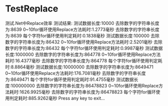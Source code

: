# TestReplace
测试.Net中Replace效率
测试结果:
测试数据长度:10000
去除数字的字符串长度为:8639
0~10for循环使用Replace方法耗时:1.2773毫秒
去除数字的字符串长度为:8639
每个字符for循环使用判定耗时:0.1838毫秒
测试数据长度:100000
去除数字的字符串长度为:86432
0~10for循环使用Replace方法耗时:2.5201毫秒
去除数字的字符串长度为:86432
每个字符for循环使用判定耗时:0.9987毫秒
测试数据长度:1000000
去除数字的字符串长度为:864778
0~10for循环使用Replace方法耗时:16.4377毫秒
去除数字的字符串长度为:864778
每个字符for循环使用判定耗时:8.8864毫秒
测试数据长度:10000000
去除数字的字符串长度为:8649471
0~10for循环使用Replace方法耗时:176.7081毫秒
去除数字的字符串长度为:8649471
每个字符for循环使用判定耗时:91.4755毫秒
测试数据长度:100000000
去除数字的字符串长度为:86478823
0~10for循环使用Replace方法耗时:1626.9925毫秒
去除数字的字符串长度为:86478823
每个字符for循环使用判定耗时:885.9262毫秒
Press any key to exit...
